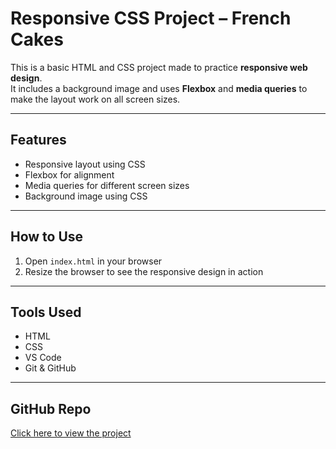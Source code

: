# Responsive CSS Project – French Cakes

This is a basic HTML and CSS project made to practice **responsive web design**.  
It includes a background image and uses **Flexbox** and **media queries** to make the layout work on all screen sizes.

---

## Features

- Responsive layout using CSS
- Flexbox for alignment
- Media queries for different screen sizes
- Background image using CSS

---

## How to Use

1. Open `index.html` in your browser
2. Resize the browser to see the responsive design in action

---

## Tools Used

- HTML
- CSS
- VS Code
- Git & GitHub

---

## GitHub Repo

[Click here to view the project](https://github.com/HimanshuHarinkhede/French-cakes-Responsive-CSS-.git)
